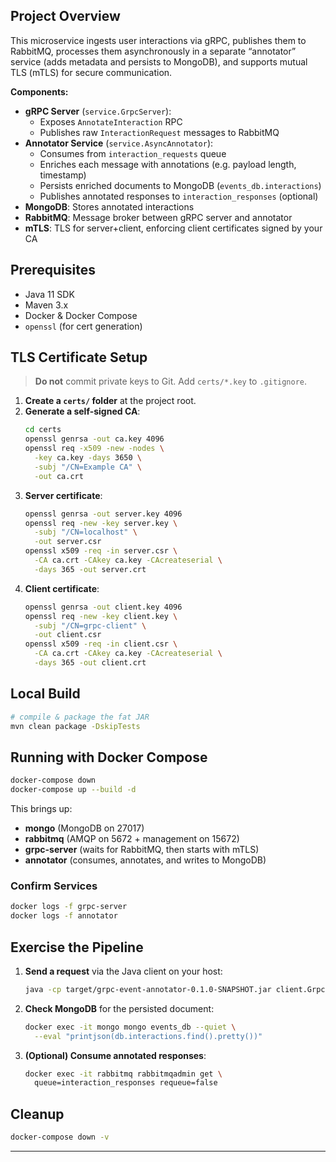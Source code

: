 ## Project Overview

This microservice ingests user interactions via gRPC, publishes them to RabbitMQ, processes them asynchronously in a separate “annotator” service (adds metadata and persists to MongoDB), and supports mutual TLS (mTLS) for secure communication.

**Components:**
- **gRPC Server** (`service.GrpcServer`):  
  - Exposes `AnnotateInteraction` RPC  
  - Publishes raw `InteractionRequest` messages to RabbitMQ  
- **Annotator Service** (`service.AsyncAnnotator`):  
  - Consumes from `interaction_requests` queue  
  - Enriches each message with annotations (e.g. payload length, timestamp)  
  - Persists enriched documents to MongoDB (`events_db.interactions`)  
  - Publishes annotated responses to `interaction_responses` (optional)  
- **MongoDB**: Stores annotated interactions  
- **RabbitMQ**: Message broker between gRPC server and annotator  
- **mTLS**: TLS for server+client, enforcing client certificates signed by your CA  

## Prerequisites

- Java 11 SDK  
- Maven 3.x  
- Docker & Docker Compose  
- `openssl` (for cert generation)

## TLS Certificate Setup

> **Do not** commit private keys to Git. Add `certs/*.key` to `.gitignore`.

1. **Create a `certs/` folder** at the project root.  
2. **Generate a self-signed CA**:
   ```bash
   cd certs
   openssl genrsa -out ca.key 4096
   openssl req -x509 -new -nodes \
     -key ca.key -days 3650 \
     -subj "/CN=Example CA" \
     -out ca.crt
   ```
3. **Server certificate**:
   ```bash
   openssl genrsa -out server.key 4096
   openssl req -new -key server.key \
     -subj "/CN=localhost" \
     -out server.csr
   openssl x509 -req -in server.csr \
     -CA ca.crt -CAkey ca.key -CAcreateserial \
     -days 365 -out server.crt
   ```
4. **Client certificate**:
   ```bash
   openssl genrsa -out client.key 4096
   openssl req -new -key client.key \
     -subj "/CN=grpc-client" \
     -out client.csr
   openssl x509 -req -in client.csr \
     -CA ca.crt -CAkey ca.key -CAcreateserial \
     -days 365 -out client.crt
   ```

## Local Build

```bash
# compile & package the fat JAR
mvn clean package -DskipTests
```

## Running with Docker Compose

```bash
docker-compose down
docker-compose up --build -d
```

This brings up:
- **mongo** (MongoDB on 27017)  
- **rabbitmq** (AMQP on 5672 + management on 15672)  
- **grpc-server** (waits for RabbitMQ, then starts with mTLS)  
- **annotator** (consumes, annotates, and writes to MongoDB)

### Confirm Services

```bash
docker logs -f grpc-server   
docker logs -f annotator   
```

## Exercise the Pipeline

1. **Send a request** via the Java client on your host:
   ```bash
   java -cp target/grpc-event-annotator-0.1.0-SNAPSHOT.jar client.GrpcClient
   ```
2. **Check MongoDB** for the persisted document:
   ```bash
   docker exec -it mongo mongo events_db --quiet \
     --eval "printjson(db.interactions.find().pretty())"
   ```
3. **(Optional) Consume annotated responses**:
   ```bash
   docker exec -it rabbitmq rabbitmqadmin get \
     queue=interaction_responses requeue=false
   ```

## Cleanup

```bash
docker-compose down -v 
```

---

